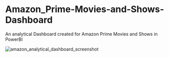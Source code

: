 # Amazon_Prime-Movies-and-Shows-Dashboard
An analytical Dashboard created for Amazon Prime Movies and Shows in PowerBI

![amazon_analytical_dashboard_screenshot](https://github.com/dhruvtyagi1373/Amazon_Prime-Movies-and-Shows-Dashboard/assets/124865578/9e701cd0-ff59-473f-a6f9-d3c491fe89c6)
